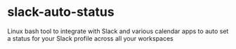 # slack-auto-status
Linux bash tool to integrate with Slack and various calendar apps to auto set a status for your Slack profile across all your workspaces
